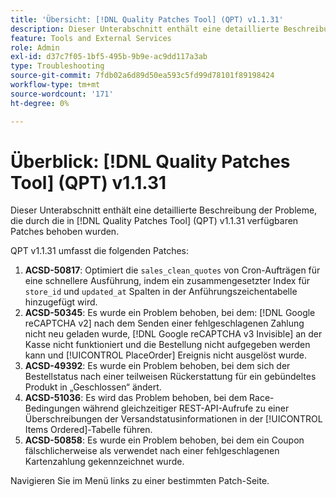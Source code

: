 ```yaml
---
title: 'Übersicht: [!DNL Quality Patches Tool] (QPT) v1.1.31'
description: Dieser Unterabschnitt enthält eine detaillierte Beschreibung der Probleme, die durch die in Version 1.1.31  [!DNL Quality Patches Tool]  Patches behoben wurden.
feature: Tools and External Services
role: Admin
exl-id: d37c7f05-1bf5-495b-9b9e-ac9dd117a3ab
type: Troubleshooting
source-git-commit: 7fdb02a6d89d50ea593c5fd99d78101f89198424
workflow-type: tm+mt
source-wordcount: '171'
ht-degree: 0%

---
```


# Überblick: [!DNL Quality Patches Tool] (QPT) v1.1.31

Dieser Unterabschnitt enthält eine detaillierte Beschreibung der Probleme, die durch die in [!DNL Quality Patches Tool] (QPT) v1.1.31 verfügbaren Patches behoben wurden.

QPT v1.1.31 umfasst die folgenden Patches:

1. **ACSD-50817**: Optimiert die `sales_clean_quotes` von Cron-Aufträgen für eine schnellere Ausführung, indem ein zusammengesetzter Index für `store_id` und `updated_at` Spalten in der Anführungszeichentabelle hinzugefügt wird.
1. **ACSD-50345**: Es wurde ein Problem behoben, bei dem: [!DNL Google reCAPTCHA v2] nach dem Senden einer fehlgeschlagenen Zahlung nicht neu geladen wurde, [!DNL Google reCAPTCHA v3 Invisible] an der Kasse nicht funktioniert und die Bestellung nicht aufgegeben werden kann und [!UICONTROL PlaceOrder] Ereignis nicht ausgelöst wurde.
1. **ACSD-49392**: Es wurde ein Problem behoben, bei dem sich der Bestellstatus nach einer teilweisen Rückerstattung für ein gebündeltes Produkt in „Geschlossen“ ändert.
1. **ACSD-51036**: Es wird das Problem behoben, bei dem Race-Bedingungen während gleichzeitiger REST-API-Aufrufe zu einer Überschreibungen der Versandstatusinformationen in der [!UICONTROL Items Ordered]-Tabelle führen.
1. **ACSD-50858**: Es wurde ein Problem behoben, bei dem ein Coupon fälschlicherweise als verwendet nach einer fehlgeschlagenen Kartenzahlung gekennzeichnet wurde.

Navigieren Sie im Menü links zu einer bestimmten Patch-Seite.

